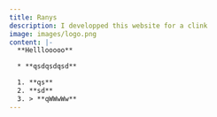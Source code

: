```yaml
---
title: Ranys
description: I developped this website for a clink
image: images/logo.png
content: |-
  **Helllooooo**

  * **qsdqsdqsd**

  1. **qs**
  2. **sd**
  3. > **qWWwWw**
---
```

